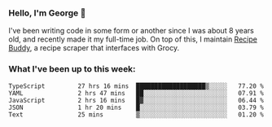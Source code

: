 ### Hello, I'm George 👋

I've been writing code in some form or another since I was about 8 years old, and recently made it my full-time job. On top of this, I maintain [Recipe Buddy](https://github.com/georgegebbett/recipe-buddy), a recipe scraper that interfaces with Grocy.  

<!--
**georgegebbett/georgegebbett** is a ✨ _special_ ✨ repository because its `README.md` (this file) appears on your GitHub profile.

Here are some ideas to get you started:

- 🔭 I’m currently working on ...
- 🌱 I’m currently learning ...
- 👯 I’m looking to collaborate on ...
- 🤔 I’m looking for help with ...
- 💬 Ask me about ...
- 📫 How to reach me: ...
- 😄 Pronouns: ...
- ⚡ Fun fact: ...
-->

### What I've been up to this week:
<!--START_SECTION:waka-->

```text
TypeScript         27 hrs 16 mins  ███████████████████▒░░░░░   77.20 %
YAML               2 hrs 47 mins   ██░░░░░░░░░░░░░░░░░░░░░░░   07.91 %
JavaScript         2 hrs 16 mins   █▓░░░░░░░░░░░░░░░░░░░░░░░   06.44 %
JSON               1 hr 20 mins    █░░░░░░░░░░░░░░░░░░░░░░░░   03.79 %
Text               25 mins         ▒░░░░░░░░░░░░░░░░░░░░░░░░   01.20 %
```

<!--END_SECTION:waka-->
